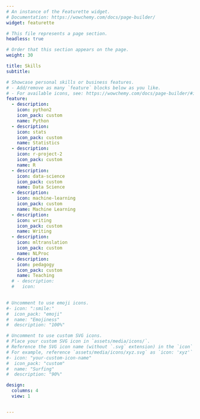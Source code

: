 ```yaml
---
# An instance of the Featurette widget.
# Documentation: https://wowchemy.com/docs/page-builder/
widget: featurette

# This file represents a page section.
headless: true

# Order that this section appears on the page.
weight: 30

title: Skills
subtitle:

# Showcase personal skills or business features.
# - Add/remove as many `feature` blocks below as you like.
# - For available icons, see: https://wowchemy.com/docs/page-builder/#icons
feature:
  - description:  
    icon: python2
    icon_pack: custom
    name: Python
  - description: 
    icon: stats
    icon_pack: custom
    name: Statistics
  - description: 
    icon: r-project-2
    icon_pack: custom
    name: R
  - description:
    icon: data-science
    icon_pack: custom
    name: Data Science
  - description: 
    icon: machine-learning
    icon_pack: custom
    name: Machine Learning
  - description:
    icon: writing
    icon_pack: custom
    name: Writing
  - description:
    icon: mltranslation
    icon_pack: custom
    name: NLProc
  - description:
    icon: pedagogy
    icon_pack: custom
    name: Teaching
  # - description:
  #   icon: 
    

# Uncomment to use emoji icons.
#- icon: ":smile:"
#  icon_pack: "emoji"
#  name: "Emojiness"
#  description: "100%"

# Uncomment to use custom SVG icons.
# Place your custom SVG icon in `assets/media/icons/`.
# Reference the SVG icon name (without `.svg` extension) in the `icon` field.
# For example, reference `assets/media/icons/xyz.svg` as `icon: 'xyz'`
#- icon: "your-custom-icon-name"
#  icon_pack: "custom"
#  name: "Surfing"
#  description: "90%"

design:
  columns: 4
  view: 1


---
```

